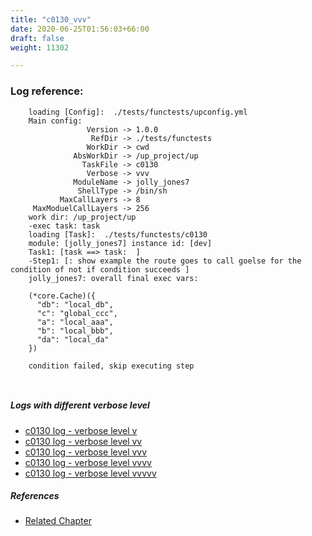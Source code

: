```yaml
---
title: "c0130_vvv"
date: 2020-06-25T01:56:03+66:00
draft: false
weight: 11302

---
```


### Log reference: <no value>

```
    loading [Config]:  ./tests/functests/upconfig.yml
    Main config:
                 Version -> 1.0.0
                  RefDir -> ./tests/functests
                 WorkDir -> cwd
              AbsWorkDir -> /up_project/up
                TaskFile -> c0130
                 Verbose -> vvv
              ModuleName -> jolly_jones7
               ShellType -> /bin/sh
           MaxCallLayers -> 8
     MaxModuelCallLayers -> 256
    work dir: /up_project/up
    -exec task: task
    loading [Task]:  ./tests/functests/c0130
    module: [jolly_jones7] instance id: [dev]
    Task1: [task ==> task:  ]
    -Step1: [: show example the route goes to call goelse for the condition of not if condition succeeds ]
    jolly_jones7: overall final exec vars:
    
    (*core.Cache)({
      "db": "local_db",
      "c": "global_ccc",
      "a": "local_aaa",
      "b": "local_bbb",
      "da": "local_da"
    })
    
    condition failed, skip executing step 
    
    
```

##### Logs with different verbose level
* [c0130 log - verbose level v](../../logs/c0130_v)
* [c0130 log - verbose level vv](../../logs/c0130_vv)
* [c0130 log - verbose level vvv](../../logs/c0130_vvv)
* [c0130 log - verbose level vvvv](../../logs/c0130_vvvv)
* [c0130 log - verbose level vvvvv](../../logs/c0130_vvvvv)

##### References
* [Related Chapter](../../block-func/c0130)
